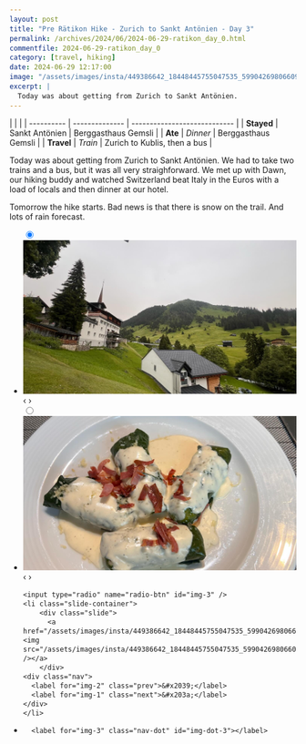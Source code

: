 ```yaml
---
layout: post
title: "Pre Rätikon Hike - Zurich to Sankt Antönien - Day 3"
permalink: /archives/2024/06/2024-06-29-ratikon_day_0.html
commentfile: 2024-06-29-ratikon_day_0
category: [travel, hiking]
date: 2024-06-29 12:17:00
image: "/assets/images/insta/449386642_18448445755047535_599042698066096214_n_17909171105891963.jpg"
excerpt: |
  Today was about getting from Zurich to Sankt Antönien.
---
```


|            |                |
| ---------- | -------------- | ---------------------------- |
| **Stayed** | Sankt Antönien | Berggasthaus Gemsli          |
| **Ate**    | _Dinner_       | Berggasthaus Gemsli          |
| **Travel** | _Train_        | Zurich to Kublis, then a bus |

Today was about getting from Zurich to Sankt Antönien. We had to take two trains and a bus, but it was all very straighforward. We met up with Dawn, our hiking buddy and watched Switzerland beat Italy in the Euros with a load of locals and then dinner at our hotel.

Tomorrow the hike starts. Bad news is that there is snow on the trail. And lots of rain forecast.

<ul class="slides">
    <input type="radio" name="radio-btn" id="img-1" checked="checked" />
    <li class="slide-container">
        <div class="slide">
          <a href="/assets/images/insta/449380780_18448445764047535_6092545540797663653_n_18303078112086477.jpg"><img src="/assets/images/insta/449380780_18448445764047535_6092545540797663653_n_18303078112086477.jpg" /></a>
        </div>
    <div class="nav">
      <label for="img-3" class="prev">&#x2039;</label>
      <label for="img-2" class="next">&#x203a;</label>
    </div>
    </li>
        <input type="radio" name="radio-btn" id="img-2"  />
    <li class="slide-container">
        <div class="slide">
          <a href="/assets/images/insta/449382657_18448445776047535_7548882999211965449_n_17852020575228486.jpg"><img src="/assets/images/insta/449382657_18448445776047535_7548882999211965449_n_17852020575228486.jpg" /></a>
        </div>
    <div class="nav">
      <label for="img-1" class="prev">&#x2039;</label>
      <label for="img-3" class="next">&#x203a;</label>
    </div>
    </li>
    
    <input type="radio" name="radio-btn" id="img-3" />
    <li class="slide-container">
        <div class="slide">
          <a href="/assets/images/insta/449386642_18448445755047535_599042698066096214_n_17909171105891963.jpg"><img src="/assets/images/insta/449386642_18448445755047535_599042698066096214_n_17909171105891963.jpg" /></a>
        </div>
    <div class="nav">
      <label for="img-2" class="prev">&#x2039;</label>
      <label for="img-1" class="next">&#x203a;</label>
    </div>
    </li>
			
<li class="nav-dots">
      <label for="img-1" class="nav-dot" id="img-dot-1"></label>
      <label for="img-2" class="nav-dot" id="img-dot-2"></label>

      <label for="img-3" class="nav-dot" id="img-dot-3"></label>

</li>
</ul>
